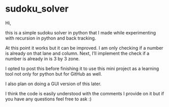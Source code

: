 # sudoku_solver

Hi, 

this is a simple sudoku solver in python that I made while experimenting with recursion in python and back tracking.

At this point it works but it can be improved. I am only checking if a number is already on that lane and column. Next, I’ll implement the check if a number is already in is 3 by 3 zone.

I opted to post this before finishing it to use this mini project as a learning tool not only for python but for GitHub as well.

I also plan on doing a GUI version of this later.

I think the code is easily understood with the comments I provide on it but if you have any questions feel free to ask :)

